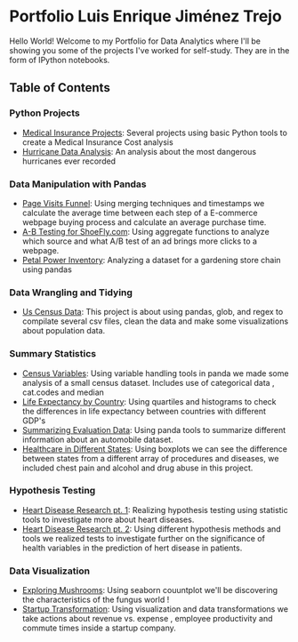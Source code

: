 # Portfolio Luis Enrique Jiménez Trejo
Hello World! Welcome to my Portfolio for Data Analytics where I'll be showing you some of the projects I've worked for self-study. They are in the form of IPython notebooks.  

## Table of Contents
### Python Projects
* [Medical Insurance Projects](https://github.com/kiks99/Portfolio_Enrique-/tree/main/Python%20Files/Medical%20Insurance%20Projects): Several projects using basic Python tools to create a Medical Insurance Cost analysis 
* [Hurricane Data Analysis](https://github.com/kiks99/Portfolio_Enrique-/blob/main/Python%20Files/Hurricane%20Data%20Analysis/Hurricane%20Analysis%20Project.ipynb): An analysis about the most dangerous hurricanes ever recorded 
### Data Manipulation with Pandas
* [Page Visits Funnel](https://github.com/kiks99/Portfolio_Enrique-/blob/main/Data%20Manipulation%20with%20Pandas/Page%20Visits%20Funnel/Page%20Visits%20Funnel.ipynb): Using merging techniques and timestamps we calculate the average time between each step of a E-commerce webpage buying process and calculate an average purchase time.
* [A-B Testing for ShoeFly.com](https://github.com/kiks99/Portfolio_Enrique-/blob/main/Data%20Manipulation%20with%20Pandas/A-B%20Testing%20for%20ShoeFly.com/A_B%20Testing%20for%20ShoeFly.com.ipynb): Using aggregate functions to analyze which source and what A/B test of an ad brings more clicks to a webpage.
* [Petal Power Inventory](https://github.com/kiks99/Portfolio_Enrique-/blob/main/Data%20Manipulation%20with%20Pandas/Petal%20Power%20Inventory/Petal%20Power%20Inventory.ipynb): Analyzing a dataset for a gardening store chain using pandas  
### Data Wrangling and Tidying 
* [Us Census Data](https://github.com/kiks99/Portfolio_Enrique-/blob/main/Data%20Wrangling%20and%20Tidying/Us%20Census%20Data/Cleaning%20US%20Data%20Census%20.ipynb):  This project is about using pandas, glob, and regex to compilate several csv files, clean the data and make some visualizations about population data.

### Summary Statistics 
* [Census Variables](https://github.com/kiks99/Portfolio_Enrique-/blob/main/Summary%20Statistics/Census%20Variables/Census%20Variables%20.ipynb): Using variable handling tools in panda we made some analysis of a small census dataset. Includes use of categorical data , cat.codes and median 
* [Life Expectancy by Country](https://github.com/kiks99/Portfolio_Enrique-/blob/main/Summary%20Statistics/Life%20Expectancy%20by%20Country/Life%20Expectancy%20by%20Country%20.ipynb): Using quartiles and histograms to check the differences in life expectancy between countries with different GDP's 
* [Summarizing Evaluation Data](https://github.com/kiks99/Portfolio_Enrique-/blob/main/Summary%20Statistics/Summarizing%20%20Automobile%20Evaluation%20Data/Summarizing%20Automobile%20Evaluation%20Data.ipynb): Using panda tools to summarize different information about an automobile dataset. 
* [Healthcare in Different States](https://github.com/kiks99/Portfolio_Enrique-/blob/main/Summary%20Statistics/Health%20Care%20in%20Different%20States/Healthcare%20in%20Different%20States.ipynb): Using boxplots we can see the difference between states from a different array of procedures and diseases, we included chest pain and alcohol and drug abuse in this project. 

### Hypothesis Testing
* [Heart Disease Research pt. 1](https://github.com/kiks99/Portfolio_Enrique-/blob/main/Hypothesis%20Testing/Heart%20Disease%20Research%20pt.%201/Heart%20Disease%20Research%20Part%201.ipynb): Realizing hypothesis testing using statistic tools to investigate more about heart diseases. 
* [Heart Disease Research pt. 2](https://github.com/kiks99/Portfolio_Enrique-/blob/main/Hypothesis%20Testing/Heart%20Disease%20Research%20pt.%202/Heart%20Disease%20Research%20pt.%202.ipynb): Using different hypothesis methods and tools we realized tests to investigate further on the significance of health variables in the prediction of hert disease in patients.  
### Data Visualization
* [Exploring Mushrooms](https://github.com/kiks99/Portfolio_Enrique-/blob/main/Data%20Visualization/Exploring%20Mushrooms/Exploring%20Mushrooms%20.ipynb): Using seaborn couuntplot we'll be discovering the characteristics of the fungus world !
* [Startup Transformation](https://github.com/kiks99/Portfolio_Enrique-/blob/main/Data%20Visualization/Startup%20Transformation/Startup%20Transformation.ipynb): Using visualization and data transformations we take actions about revenue vs. expense , employee productivity and commute times inside a startup company.  
